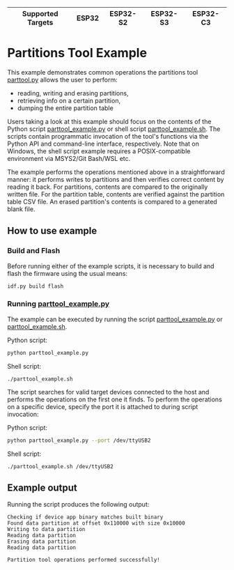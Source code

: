 | Supported Targets | ESP32 | ESP32-S2 | ESP32-S3 | ESP32-C3 |
| ----------------- | ----- | -------- | -------- | -------- |

# Partitions Tool Example

This example demonstrates common operations the partitions tool [parttool.py](../../../components/partition_table/parttool.py) allows the user to perform:

- reading, writing and erasing partitions,
- retrieving info on a certain partition,
- dumping the entire partition table

Users taking a look at this example should focus on the contents of the Python script [parttool_example.py](parttool_example.py) or shell script [parttool_example.sh](parttool_example.sh). The scripts contain
programmatic invocation of the tool's functions via the Python API and command-line interface, respectively. Note
that on Windows, the shell script example requires a POSIX-compatible environment via MSYS2/Git Bash/WSL etc.

The example performs the operations mentioned above in a straightforward manner: it performs writes to partitions and then verifies correct content
by reading it back. For partitions, contents are compared to the originally written file. For the partition table, contents are verified against the partition table CSV
file. An erased partition's contents is compared to a generated blank file.

## How to use example

### Build and Flash

Before running either of the example scripts, it is necessary to build and flash the firmware using the usual means:

```bash
idf.py build flash
```

### Running [parttool_example.py](parttool_example.py)

The example can be executed by running the script [parttool_example.py](parttool_example.py) or [parttool_example.sh](parttool_example.sh).

Python script:
```bash
python parttool_example.py
```

Shell script:
```
./parttool_example.sh
```

The script searches for valid target devices connected to the host and performs the operations on the first one it finds. To perform the operations on a specific device, specify the port it is attached to during script invocation:

Python script:
```bash
python parttool_example.py --port /dev/ttyUSB2
```

Shell script:
```
./parttool_example.sh /dev/ttyUSB2
```

## Example output

Running the script produces the following output:

```
Checking if device app binary matches built binary
Found data partition at offset 0x110000 with size 0x10000
Writing to data partition
Reading data partition
Erasing data partition
Reading data partition

Partition tool operations performed successfully!
```

